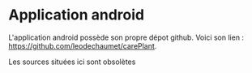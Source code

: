 # Application android

L'application android possède son propre dépot github.
Voici son lien : https://github.com/leodechaumet/carePlant.

Les sources situées ici sont obsolètes
